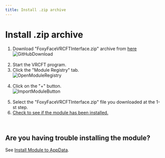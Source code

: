 ```yaml
---
title: Install .zip archive
---
```


# Install .zip archive

1. Download "FoxyFaceVRCFTInterface.zip" archive from [here](https://github.com/Jeka8833/FoxyFace/releases/latest)<br />![GitHubDownload](/images/FoxyFaceVRCFTInterface/install-update-uninstall/install/GitHubDownload.png)<br /><br />
2. Start the VRCFT program.
3. Click the "Module Registry" tab.<br />![OpenModuleRegistry](/images/FoxyFaceVRCFTInterface/install-update-uninstall/install/OpenModuleRegistry.png)<br /><br />
4. Click on the "+" button. <br />![ImportModuleButton](/images/FoxyFaceVRCFTInterface/install-update-uninstall/install/zip/ImportModuleButton.png)<br /><br />
5. Select the "FoxyFaceVRCFTInterface.zip" file you downloaded at the 1-st step.
6. [Check to see if the module has been installed.](/FoxyFaceVRCFTInterface/install-update-uninstall/validate/Ensure-that-the-installation-is-correct.md)

<br />

## Are you having trouble installing the module?

See [Install Module to AppData](/FoxyFaceVRCFTInterface/install-update-uninstall/install/Install-Module-to-AppData.md).